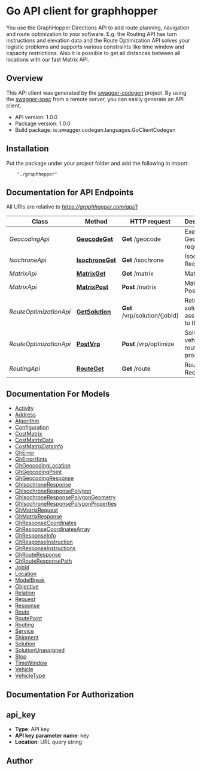 # Go API client for graphhopper

You use the GraphHopper Directions API to add route planning, navigation and route optimization to your software. E.g. the Routing API has turn instructions and elevation data and the Route Optimization API solves your logistic problems and supports various constraints like time window and capacity restrictions. Also it is possible to get all distances between all locations with our fast Matrix API.

## Overview
This API client was generated by the [swagger-codegen](https://github.com/swagger-api/swagger-codegen) project.  By using the [swagger-spec](https://github.com/swagger-api/swagger-spec) from a remote server, you can easily generate an API client.

- API version: 1.0.0
- Package version: 1.0.0
- Build package: io.swagger.codegen.languages.GoClientCodegen

## Installation
Put the package under your project folder and add the following in import:
```
    "./graphhopper"
```

## Documentation for API Endpoints

All URIs are relative to *https://graphhopper.com/api/1*

Class | Method | HTTP request | Description
------------ | ------------- | ------------- | -------------
*GeocodingApi* | [**GeocodeGet**](docs/GeocodingApi.md#geocodeget) | **Get** /geocode | Execute a Geocoding request
*IsochroneApi* | [**IsochroneGet**](docs/IsochroneApi.md#isochroneget) | **Get** /isochrone | Isochrone Request
*MatrixApi* | [**MatrixGet**](docs/MatrixApi.md#matrixget) | **Get** /matrix | Matrix API
*MatrixApi* | [**MatrixPost**](docs/MatrixApi.md#matrixpost) | **Post** /matrix | Matrix API Post
*RouteOptimizationApi* | [**GetSolution**](docs/RouteOptimizationApi.md#getsolution) | **Get** /vrp/solution/{jobId} | Return the solution associated to the jobId
*RouteOptimizationApi* | [**PostVrp**](docs/RouteOptimizationApi.md#postvrp) | **Post** /vrp/optimize | Solves vehicle routing problems
*RoutingApi* | [**RouteGet**](docs/RoutingApi.md#routeget) | **Get** /route | Routing Request


## Documentation For Models

 - [Activity](docs/Activity.md)
 - [Address](docs/Address.md)
 - [Algorithm](docs/Algorithm.md)
 - [Configuration](docs/Configuration.md)
 - [CostMatrix](docs/CostMatrix.md)
 - [CostMatrixData](docs/CostMatrixData.md)
 - [CostMatrixDataInfo](docs/CostMatrixDataInfo.md)
 - [GhError](docs/GhError.md)
 - [GhErrorHints](docs/GhErrorHints.md)
 - [GhGeocodingLocation](docs/GhGeocodingLocation.md)
 - [GhGeocodingPoint](docs/GhGeocodingPoint.md)
 - [GhGeocodingResponse](docs/GhGeocodingResponse.md)
 - [GhIsochroneResponse](docs/GhIsochroneResponse.md)
 - [GhIsochroneResponsePolygon](docs/GhIsochroneResponsePolygon.md)
 - [GhIsochroneResponsePolygonGeometry](docs/GhIsochroneResponsePolygonGeometry.md)
 - [GhIsochroneResponsePolygonProperties](docs/GhIsochroneResponsePolygonProperties.md)
 - [GhMatrixRequest](docs/GhMatrixRequest.md)
 - [GhMatrixResponse](docs/GhMatrixResponse.md)
 - [GhResponseCoordinates](docs/GhResponseCoordinates.md)
 - [GhResponseCoordinatesArray](docs/GhResponseCoordinatesArray.md)
 - [GhResponseInfo](docs/GhResponseInfo.md)
 - [GhResponseInstruction](docs/GhResponseInstruction.md)
 - [GhResponseInstructions](docs/GhResponseInstructions.md)
 - [GhRouteResponse](docs/GhRouteResponse.md)
 - [GhRouteResponsePath](docs/GhRouteResponsePath.md)
 - [JobId](docs/JobId.md)
 - [Location](docs/Location.md)
 - [ModelBreak](docs/ModelBreak.md)
 - [Objective](docs/Objective.md)
 - [Relation](docs/Relation.md)
 - [Request](docs/Request.md)
 - [Response](docs/Response.md)
 - [Route](docs/Route.md)
 - [RoutePoint](docs/RoutePoint.md)
 - [Routing](docs/Routing.md)
 - [Service](docs/Service.md)
 - [Shipment](docs/Shipment.md)
 - [Solution](docs/Solution.md)
 - [SolutionUnassigned](docs/SolutionUnassigned.md)
 - [Stop](docs/Stop.md)
 - [TimeWindow](docs/TimeWindow.md)
 - [Vehicle](docs/Vehicle.md)
 - [VehicleType](docs/VehicleType.md)


## Documentation For Authorization


## api_key

- **Type**: API key 
- **API key parameter name**: key
- **Location**: URL query string


## Author



